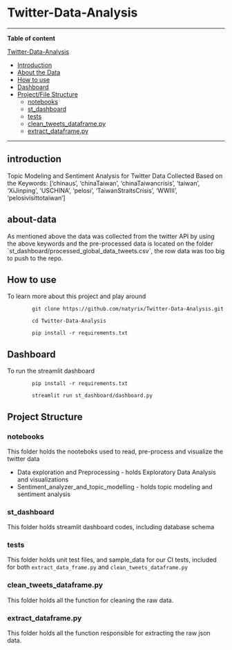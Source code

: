# Twitter-Data-Analysis
***
**Table of content**

 [Twitter-Data-Analysis](#Twitter-Data-Analysis)
  - [Introduction](#introduction)
  - [About the Data](#about-data)
  - [How to use](#How-to-use)
  - [Dashboard](#dashboard)
  - [Project/File Structure](#project-structure)
    - [notebooks](#notebooks)
    - [st_dashboard](#dashboard)
    - [tests](#tests)
    - [clean_tweets_dataframe.py](#clean_tweets_dataframe)
    - [extract_dataframe.py](#extract_dataframe.py)

***

## introduction

<p>
Topic Modeling and Sentiment Analysis for Twitter Data Collected Based on the Keywords:
[‘chinaus’, ‘chinaTaiwan’, ‘chinaTaiwancrisis’, ‘taiwan’, ‘XiJinping’, ‘USCHINA’, ‘pelosi’, ‘TaiwanStraitsCrisis’, ‘WWIII’, ‘pelosivisittotaiwan’] 
</p>

## about-data
<p>
As mentioned above the data was collected from the twitter API by using the above keywords and the pre-processed data is located on the folder `st_dashboard/processed_global_data_tweets.csv`, the row data was too big to push to the repo.
</p>

## How to use

To learn more about this project and play around 
        
            git clone https://github.com/natyrix/Twitter-Data-Analysis.git

            cd Twitter-Data-Analysis

            pip install -r requirements.txt


## Dashboard

To run the streamlit dashboard 
        
            pip install -r requirements.txt

            streamlit run st_dashboard/dashboard.py
        


  
## Project Structure

### notebooks 
This folder holds the nooteboks used to read, pre-process and visualize the twitter data 
- Data exploration and Preprocessing - holds Exploratory Data Analysis and visualizations
- Sentiment_analyzer_and_topic_modelling - holds topic modeling and sentiment analysis
### st_dashboard 
This folder holds streamlit dashboard codes, including database schema
### tests
This folder holds unit test files, and sample_data for our CI tests, included for both `extract_data_frame.py` and `clean_tweets_dataframe.py`
### clean_tweets_dataframe.py
This folder holds all the function for cleaning the raw data. 
### extract_dataframe.py
This folder holds all the function responsible for extracting the raw json data.

